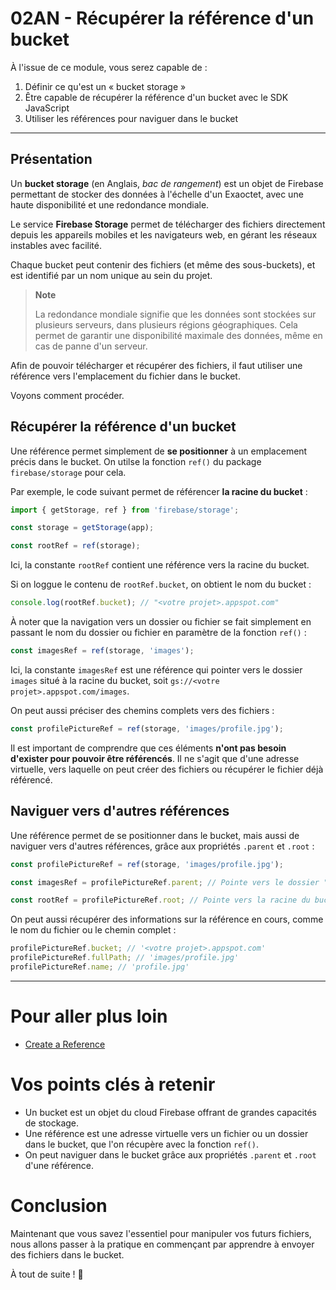 # 02AN - Récupérer la référence d'un bucket

À l'issue de ce module, vous serez capable de :

1. Définir ce qu'est un « bucket storage »
2. Être capable de récupérer la référence d'un bucket avec le SDK JavaScript
3. Utiliser les références pour naviguer dans le bucket

---

## Présentation

Un **bucket storage** (en Anglais, _bac de rangement_) est un objet de Firebase permettant de stocker des données à l'échelle d'un Exaoctet, avec une haute disponibilité et une redondance mondiale.

Le service **Firebase Storage** permet de télécharger des fichiers directement depuis les appareils mobiles et les navigateurs web, en gérant les réseaux instables avec facilité.

Chaque bucket peut contenir des fichiers (et même des sous-buckets), et est identifié par un nom unique au sein du projet.

> **Note**
> 
> La redondance mondiale signifie que les données sont stockées sur plusieurs serveurs, dans plusieurs régions géographiques. Cela permet de garantir une disponibilité maximale des données, même en cas de panne d'un serveur.

Afin de pouvoir télécharger et récupérer des fichiers, il faut utiliser une référence vers l'emplacement du fichier dans le bucket.

Voyons comment procéder.

## Récupérer la référence d'un bucket

Une référence permet simplement de **se positionner** à un emplacement précis dans le bucket. On utilse la fonction `ref()` du package `firebase/storage` pour cela.

Par exemple, le code suivant permet de référencer **la racine du bucket** :

```js
import { getStorage, ref } from 'firebase/storage';

const storage = getStorage(app);

const rootRef = ref(storage);
```

Ici, la constante `rootRef` contient une référence vers la racine du bucket.

Si on loggue le contenu de `rootRef.bucket`, on obtient le nom du bucket :

```js
console.log(rootRef.bucket); // "<votre projet>.appspot.com"
```

À noter que la navigation vers un dossier ou fichier se fait simplement en passant le nom du dossier ou fichier en paramètre de la fonction `ref()` :

```js
const imagesRef = ref(storage, 'images');
```

Ici, la constante `imagesRef` est une référence qui pointer vers le dossier `images` situé à la racine du bucket, soit `gs://<votre projet>.appspot.com/images`.

On peut aussi préciser des chemins complets vers des fichiers :

```js
const profilePictureRef = ref(storage, 'images/profile.jpg');
```

Il est important de comprendre que ces éléments **n'ont pas besoin d'exister pour pouvoir être référencés**. Il ne s'agit que d'une adresse virtuelle, vers laquelle on peut créer des fichiers ou récupérer le fichier déjà référencé.

## Naviguer vers d'autres références

Une référence permet de se positionner dans le bucket, mais aussi de naviguer vers d'autres références, grâce aux propriétés `.parent` et `.root` :

```js
const profilePictureRef = ref(storage, 'images/profile.jpg');

const imagesRef = profilePictureRef.parent; // Pointe vers le dossier "images"

const rootRef = profilePictureRef.root; // Pointe vers la racine du bucket
```

On peut aussi récupérer des informations sur la référence en cours, comme le nom du fichier ou le chemin complet :

```js
profilePictureRef.bucket; // '<votre projet>.appspot.com'
profilePictureRef.fullPath; // 'images/profile.jpg'
profilePictureRef.name; // 'profile.jpg'
```

---

# Pour aller plus loin

- [Create a Reference](https://firebase.google.com/docs/storage/web/create-reference?hl=en)

# Vos points clés à retenir

- Un bucket est un objet du cloud Firebase offrant de grandes capacités de stockage.
- Une référence est une adresse virtuelle vers un fichier ou un dossier dans le bucket, que l'on récupère avec la fonction `ref()`.
- On peut naviguer dans le bucket grâce aux propriétés `.parent` et `.root` d'une référence.

# Conclusion

Maintenant que vous savez l'essentiel pour manipuler vos futurs fichiers, nous allons passer à la pratique en commençant par apprendre à envoyer des fichiers dans le bucket.

À tout de suite ! 🙂

